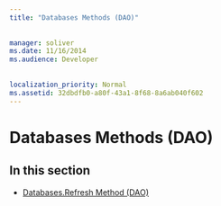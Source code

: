```yaml
---
title: "Databases Methods (DAO)"
  
  
manager: soliver
ms.date: 11/16/2014
ms.audience: Developer
 
  
localization_priority: Normal
ms.assetid: 32dbdfb0-a80f-43a1-8f68-8a6ab040f602
---
```


# Databases Methods (DAO)

## In this section

- [Databases.Refresh Method (DAO)](databases-refresh-method-dao.md)
    

